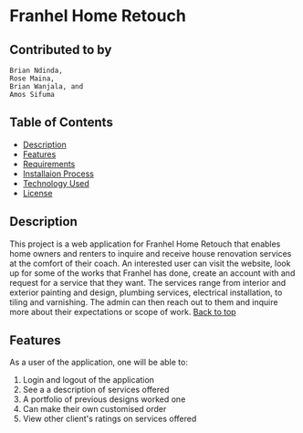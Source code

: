 # Franhel Home Retouch

## Contributed to by 
    Brian Ndinda, 
    Rose Maina, 
    Brian Wanjala, and
    Amos Sifuma

 ## Table of Contents
 - [Description](#description) 
 - [Features](#features)
 - [Requirements](#requirements)
 - [Installaion Process](#installation-process)
 - [Technology Used](#technology-used)
 - [License](#license)

 ## Description
 This project is a web application for Franhel Home Retouch that enables home owners and renters to inquire and receive house renovation services at the comfort of their coach. An interested user can visit the website, look up for some of the works that Franhel has done, create an account with and request for a service that they want. The services range from interior and exterior painting and design, plumbing services, electrical installation, to tiling and varnishing. The admin can then reach out to them and inquire more about their expectations or scope of work.
 [Back to top](#franhel-home-retouch)

 ## Features
 As a user of the application, one will be able to:
 1. Login and logout of the application
 2. See a a description of services offered
 3. A portfolio of previous designs worked one
 4. Can make their own customised order
 5. View other client's ratings on services offered